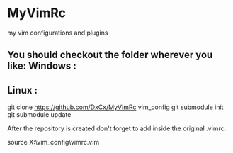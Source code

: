 MyVimRc
=======

my vim configurations and plugins

You should checkout the folder wherever you like:
Windows :
----------

Linux :
----------
git clone https://github.com/DxCx/MyVimRc vim_config
git submodule init
git submodule update

After the repository is created don't forget to
add inside the original .vimrc:

source X:\vim_config\vimrc.vim
